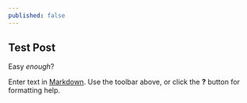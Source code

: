 ```yaml
---
published: false
---
```


## Test Post

Easy _enough_?

Enter text in [Markdown](http://daringfireball.net/projects/markdown/). Use the toolbar above, or click the **?** button for formatting help.
